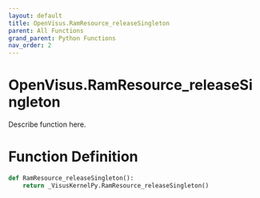 ```yaml
---
layout: default
title: OpenVisus.RamResource_releaseSingleton
parent: All Functions
grand_parent: Python Functions
nav_order: 2
---
```


# OpenVisus.RamResource_releaseSingleton

Describe function here.

# Function Definition

```python
def RamResource_releaseSingleton():
    return _VisusKernelPy.RamResource_releaseSingleton()
```